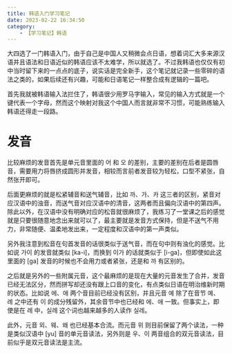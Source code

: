 ```yaml
---
title: 韩语入门学习笔记
date: 2023-02-22 16:34:50
category:
    - 【学习笔记】韩语
---
```


大四选了一门韩语入门，由于自己是中国人又稍微会点日语，想着词汇大多来源汉语并且语法和日语近似的韩语应该不太难学，所以就选了。不过我韩语也仅仅有初中当时留下来的一点点的底子，说实话是完全新手，这个笔记就记录一些零碎的语法之类的，如果后续还有兴趣，可能和日语笔记一样整合成有逻辑的一篇吧。

<!-- more -->

首先我就被韩语输入法拦住了，韩语很少用罗马字输入，常见的输入方式就是一个键代表一个字母，然而这个映射对我这个中国人而言就非常不习惯，可能熟练输入韩语还得走一段路。

# 发音

比较麻烦的发音首先是单元音里面的 어 和 오 的差别，主要的差别在后者是圆唇音，需要用力将唇挤成圆形并发音，相较而言前者发音较为轻松，口型不紧张，自然张开即可。

后面更麻烦的就是松紧辅音和送气辅音，比如 까、가、카 这三者的区别，紧音对应汉语中的浊音，而送气音对应汉语中的清音，这两者而且偏向汉语中的第四声。除此以外，在汉语中没有明确对应的松音就很麻烦了，我练习了一堂课之后的感觉就是只要很随意地念出来就可以了，最主要就是发音方式保持，但是不送气不用力，非常随便、温柔地发出来，一定程度和汉语中的第一声类似。

另外我注意到松音在句首发音的话很类似于送气音，而在句中则有浊化的感觉。比如说 가이 的发音就类似 [ka-i]，而换到 이가 的话就类似于 [i-ga]，但即使如此这里面的 [ga] 发音的时候也不会用力或者紧张，还是和 까 有区别的。

之后就是另外的一些附属元音，这个最麻烦的是现在大量的元音发生了合并，发音已经无法区分，然而拼写却还没有跟上口音的变化，有点类似日语在明治维新时期的状态。比如说 에、애 两个音目前已经没有区别，并且元音 예 除了在音节 예、례 之中还有 이 的成分残留外，其余音节中也已经和 에、애 一致。但事实上，即使是在 례 中，실례 这个词也越来越多的人读作 실레。

此外，元音 외、웨、왜 也已经基本合流。而元音 위 则目前保留了两个读法，一种是类似汉语中 [yu] 音的单元音读法，另外则是 우、이 两音组合的双元音读法，目前似乎是双元音读法是主流。
